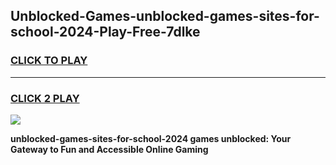 
## Unblocked-Games-unblocked-games-sites-for-school-2024-Play-Free-7dlke
<h3>
<a href="https://premium76.site?title=unblocked-games-sites-for-school-2024&ref=19M">CLICK TO PLAY</a></h3>
<hr>

<h3>
<a href="https://premium76.site?title=unblocked-games-sites-for-school-2024&ref=19M">CLICK 2 PLAY</a>
  
</h3>

<a href="https://premium76.site?title=unblocked-games-sites-for-school-2024&ref=19M"><img src="https://clearcache.store/games.png"></a>


**unblocked-games-sites-for-school-2024 games unblocked: Your Gateway to Fun and Accessible Online Gaming**
